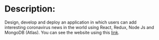 # Description:
Design, develop and deploy an application in which users can add interesting coronavirus news in the world using React, Redux, Node Js and MongoDB (Atlas).
You can see the website using this [link](https://corona-news.netlify.app).
